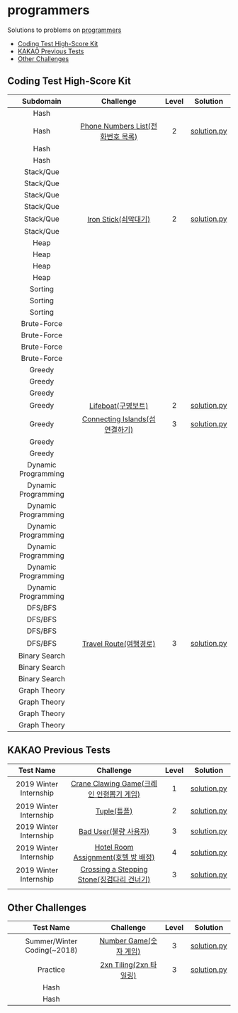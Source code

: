 # programmers
Solutions to problems on [programmers](https://programmers.co.kr/learn/challenges)

* [Coding Test High-Score Kit](#Coding-Test-High-Score-Kit)
* [KAKAO Previous Tests](#KAKAO-Previous-Tests)
* [Other Challenges](#Other-Challenges)

## Coding Test High-Score Kit

|      Subdomain      |                          Challenge                           | Level |                           Solution                           |
| :-----------------: | :----------------------------------------------------------: | :---: | :----------------------------------------------------------: |
|        Hash         |                                                              |       |                                                              |
|        Hash         | [Phone Numbers List(전화번호 목록)](https://programmers.co.kr/learn/courses/30/lessons/42577) |   2   | [solution.py](Coding%20Test%20High-Score%20Kit/Phone%20Numbers%20List.py) |
|        Hash         |                                                              |       |                                                              |
|        Hash         |                                                              |       |                                                              |
|      Stack/Que      |                                                              |       |                                                              |
|      Stack/Que      |                                                              |       |                                                              |
|      Stack/Que      |                                                              |       |                                                              |
|      Stack/Que      |                                                              |       |                                                              |
|      Stack/Que      | [Iron Stick(쇠막대기)](https://programmers.co.kr/learn/courses/30/lessons/42585) |   2   | [solution.py](Coding%20Test%20High-Score%20Kit/Iron%20Stick.py) |
|      Stack/Que      |                                                              |       |                                                              |
|        Heap         |                                                              |       |                                                              |
|        Heap         |                                                              |       |                                                              |
|        Heap         |                                                              |       |                                                              |
|        Heap         |                                                              |       |                                                              |
|       Sorting       |                                                              |       |                                                              |
|       Sorting       |                                                              |       |                                                              |
|       Sorting       |                                                              |       |                                                              |
|     Brute-Force     |                                                              |       |                                                              |
|     Brute-Force     |                                                              |       |                                                              |
|     Brute-Force     |                                                              |       |                                                              |
|     Brute-Force     |                                                              |       |                                                              |
|       Greedy        |                                                              |       |                                                              |
|       Greedy        |                                                              |       |                                                              |
|       Greedy        |                                                              |       |                                                              |
|       Greedy        | [Lifeboat(구명보트)](https://programmers.co.kr/learn/courses/30/lessons/42885) |   2   | [solution.py](Coding%20Test%20High-Score%20Kit/Lifeboat.py)  |
|       Greedy        | [Connecting Islands(섬 연결하기)](https://programmers.co.kr/learn/courses/30/lessons/42861) |   3   | [solution.py](Coding%20Test%20High-Score%20Kit/Connecting%20Islands.py) |
|       Greedy        |                                                              |       |                                                              |
|       Greedy        |                                                              |       |                                                              |
| Dynamic Programming |                                                              |       |                                                              |
| Dynamic Programming |                                                              |       |                                                              |
| Dynamic Programming |                                                              |       |                                                              |
| Dynamic Programming |                                                              |       |                                                              |
| Dynamic Programming |                                                              |       |                                                              |
| Dynamic Programming |                                                              |       |                                                              |
| Dynamic Programming |                                                              |       |                                                              |
|       DFS/BFS       |                                                              |       |                                                              |
|       DFS/BFS       |                                                              |       |                                                              |
|       DFS/BFS       |                                                              |       |                                                              |
|       DFS/BFS       | [Travel Route(여행경로)](https://programmers.co.kr/learn/courses/30/lessons/43164) |   3   | [solution.py](Coding%20Test%20High-Score%20Kit/Travel%20Route.py) |
|    Binary Search    |                                                              |       |                                                              |
|    Binary Search    |                                                              |       |                                                              |
|    Binary Search    |                                                              |       |                                                              |
|    Graph Theory     |                                                              |       |                                                              |
|    Graph Theory     |                                                              |       |                                                              |
|    Graph Theory     |                                                              |       |                                                              |
|    Graph Theory     |                                                              |       |                                                              |

## KAKAO Previous Tests

|       Test Name        |                          Challenge                           | Level |                           Solution                           |
| :--------------------: | :----------------------------------------------------------: | :---: | :----------------------------------------------------------: |
| 2019 Winter Internship | [Crane Clawing Game(크레인 인형뽑기 게임)](https://programmers.co.kr/learn/courses/30/lessons/64061) |   1   | [solution.py](KAKAO%20Previous%20Tests/Crane%20Clawing%20Game.py) |
| 2019 Winter Internship | [Tuple(튜플)](https://programmers.co.kr/learn/courses/30/lessons/64065) |   2   |       [solution.py](KAKAO%20Previous%20Tests/Tuple.py)       |
| 2019 Winter Internship | [Bad User(불량 사용자)](https://programmers.co.kr/learn/courses/30/lessons/64064) |   3   |    [solution.py](KAKAO%20Previous%20Tests/Bad%20User.py)     |
| 2019 Winter Internship | [Hotel Room Assignment(호텔 방 배정)](https://programmers.co.kr/learn/courses/30/lessons/64063) |   4   | [solution.py](KAKAO%20Previous%20Tests/Hotel%20Room%20Assignment.py) |
| 2019 Winter Internship | [Crossing a Stepping Stone(징검다리 건너기)](https://programmers.co.kr/learn/courses/30/lessons/64062) |   3   | [solution.py](KAKAO%20Previous%20Tests/Crossing%20a%20Stepping%20Stone.py) |
|                        |                                                              |       |                                                              |
## Other Challenges

|          Test Name          |                          Challenge                           | Level |                      Solution                      |
| :-------------------------: | :----------------------------------------------------------: | :---: | :------------------------------------------------: |
| Summer/Winter Coding(~2018) | [Number Game(숫자 게임)](https://programmers.co.kr/learn/courses/30/lessons/12987) |   3   | [solution.py](Other%20Challenges/Number%20Game.py) |
|          Practice           | [2xn Tiling(2xn 타일링)](https://programmers.co.kr/learn/courses/30/lessons/12900) |   3   | [solution.py](Other%20Challenges/2xn%20Tiling.py)  |
|            Hash             |                                                              |       |                                                    |
|            Hash             |                                                              |       |                                                    |



